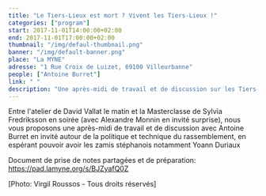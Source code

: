 ```yaml
---
title: "Le Tiers-Lieux est mort ? Vivent les Tiers-Lieux !"
categories: ["program"]
start: 2017-11-01T14:00:00+02:00
end: 2017-11-01T17:00:00+02:00
thumbnail: "/img/defaul-thumbnail.png"
banner: "/img/default-banner.png"
place: "La MYNE"
adresse: "1 Rue Croix de Luizet, 69100 Villeurbanne"
people: ["Antoine Burret"]
link: " "
description: "Une après-midi de travail et de discussion sur les Tiers-Lieux"
---
```


Entre l'atelier de David Vallat le matin et la Masterclasse de Sylvia Fredriksson en soirée (avec Alexandre Monnin en invité surprise), nous vous proposons une après-midi de travail et de discussion avec Antoine Burret en invité autour de la politique et technique du rassemblement, en espérant pouvoir avoir les zamis stéphanois notamment Yoann Duriaux

Document de prise de notes partagées et de préparation: https://pad.lamyne.org/s/BJZyafQ0Z

[Photo: Virgil Roussos - Tous droits réservés]
